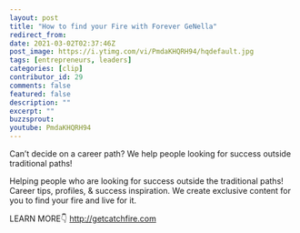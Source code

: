 ```yaml
---
layout: post
title: "How to find your Fire with Forever GeNella"
redirect_from:
date: 2021-03-02T02:37:46Z
post_image: https://i.ytimg.com/vi/PmdaKHQRH94/hqdefault.jpg
tags: [entrepreneurs, leaders]
categories: [clip]
contributor_id: 29
comments: false
featured: false
description: ""
excerpt: ""
buzzsprout: 
youtube: PmdaKHQRH94
---
```


Can’t decide on a career path? We help people looking for success outside traditional paths!

Helping people who are looking for success outside the traditional paths!
Career tips, profiles, & success inspiration.
We create exclusive content for you to find your fire and live for it.

LEARN MORE👇
http://getcatchfire.com
